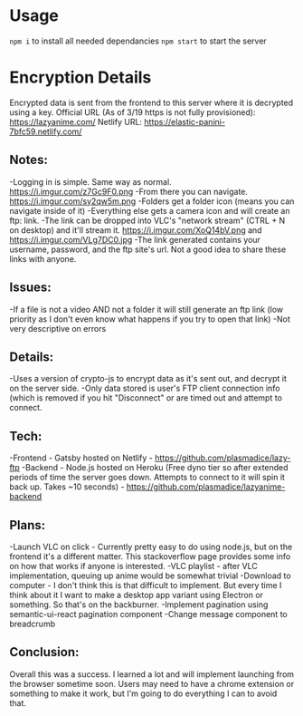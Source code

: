 # Usage

`npm i` to install all needed dependancies
`npm start` to start the server

# Encryption Details

Encrypted data is sent from the frontend to this server where it is decrypted using a key.
Official URL (As of 3/19 https is not fully provisioned): https://lazyanime.com/
Netlify URL: https://elastic-panini-7bfc59.netlify.com/

## Notes:

-Logging in is simple. Same way as normal. https://i.imgur.com/z7Gc9F0.png
-From there you can navigate. https://i.imgur.com/sy2qw5m.png
-Folders get a folder icon (means you can navigate inside of it)
-Everything else gets a camera icon and will create an ftp: link.
-The link can be dropped into VLC's "network stream" (CTRL + N on desktop) and it'll stream it. https://i.imgur.com/XoQ14bV.png and https://i.imgur.com/VLg7DC0.jpg
-The link generated contains your username, password, and the ftp site's url. Not a good idea to share these links with anyone.

## Issues:

-If a file is not a video AND not a folder it will still generate an ftp link (low priority as I don't even know what happens if you try to open that link)
-Not very descriptive on errors

## Details:

-Uses a version of crypto-js to encrypt data as it's sent out, and decrypt it on the server side.
-Only data stored is user's FTP client connection info (which is removed if you hit "Disconnect" or are timed out and attempt to connect.

## Tech:

-Frontend - Gatsby hosted on Netlify - https://github.com/plasmadice/lazy-ftp
-Backend - Node.js hosted on Heroku (Free dyno tier so after extended periods of time the server goes down. Attempts to connect to it will spin it back up. Takes ~10 seconds) - https://github.com/plasmadice/lazyanime-backend

## Plans:

-Launch VLC on click - Currently pretty easy to do using node.js, but on the frontend it's a different matter. This stackoverflow page provides some info on how that works if anyone is interested.
-VLC playlist - after VLC implementation, queuing up anime would be somewhat trivial
-Download to computer - I don't think this is that difficult to implement. But every time I think about it I want to make a desktop app variant using Electron or something. So that's on the backburner.
-Implement pagination using semantic-ui-react pagination component
-Change message component to breadcrumb

## Conclusion:

Overall this was a success. I learned a lot and will implement launching from the browser sometime soon. Users may need to have a chrome extension or something to make it work, but I'm going to do everything I can to avoid that.
